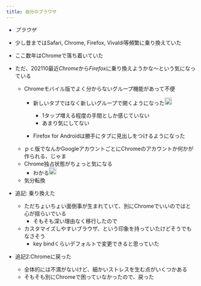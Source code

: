 ```yaml
---
title: 自分のブラウザ
---
```


* *ブラウザ*

* 少し昔まではSafari, Chrome, Firefox, Vivaldi等頻繁に乗り換えていた

* ここ数年はChromeで落ち着いていた

* ただ、202110最近*Chrome*から*Firefox*に乗り換えようかな〜という気になっている
  
  * Chromeモバイル版でよく分からないグループ機能があって不便
    * 新しいタブではなく新しいグループで開くようになった<img src='https://scrapbox.io/api/pages/blu3mo-public/takker/icon' alt='takker.icon' height="19.5"/>

      * 1タップ増える程度の手間としか感じていない
      * あまり気にしてない
    * Firefox for Androidは勝手にタブに見出しをつけるようになった
  * ｐｃ版でなんかGoogleアカウントごとにChromeのアカウントか何かが作られる、じゃま
  * Chrome独占状態がちょっと気になる
    * わかる<img src='https://scrapbox.io/api/pages/blu3mo-public/takker/icon' alt='takker.icon' height="19.5"/>
  * 気分転換
* 追記: 乗り換えた
  
  * ただちょいちょい面倒事が生まれていて、別にChromeでいいのではと心が揺らいでいる
    * そもそも深い理由なく移行したので
  * カスタマイズしやすいブラウザ、という印象を持っていたけどそうでもなさそう
    * key bindくらいデフォルトで変更できると思っていた
* 追記2:Chromeに戻った
  
  * 全体的には不満がないけど、細かいストレスを生む点がいくつかある
  * そもそも別にChromeで困っていなかったので、戻った
